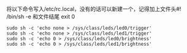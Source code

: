 将以下命令写入/etc/rc.local，没有的话可以新建一个，记得加上文件头#! /bin/sh -e 和文件结尾 exit 0

```
sudo sh -c 'echo none > /sys/class/leds/led0/trigger'
sudo sh -c 'echo none > /sys/class/leds/led1/trigger'
sudo sh -c 'echo 0 > /sys/class/leds/led0/brightness'
sudo sh -c 'echo 0 > /sys/class/leds/led1/brightness'
```

